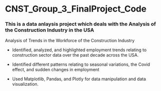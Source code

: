 # CNST_Group_3_FinalProject_Code



### This is a data anlaysis project which deals with the Analysis of the Construction Industry in the USA ###

Analysis of Trends in the Workforce of the Construction Industry

* Identified, analyzed, and highlighted employment trends relating to construction sector data over the past decade
across the USA.

* Identified different patterns relating to seasonal variations, the Covid effect, and sudden changes in employment

* Used Matplotlib, Pandas, and Plotly for data manipulation and data visualization.

